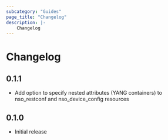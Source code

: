```yaml
---
subcategory: "Guides"
page_title: "Changelog"
description: |-
    Changelog
---
```


# Changelog

## 0.1.1

- Add option to specify nested attributes (YANG containers) to nso_restconf and nso_device_config resources

## 0.1.0

- Initial release

